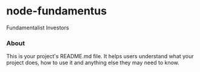 node-fundamentus
================

Fundamentalist Investors

### About

This is your project's README.md file. It helps users understand what your
project does, how to use it and anything else they may need to know.